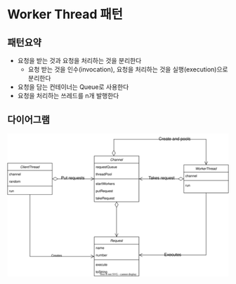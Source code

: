 # Worker Thread 패턴
## 패턴요약
- 요청을 받는 것과 요청을 처리하는 것을 분리한다
    - 요청 받는 것을 인수(invocation), 요청을 처리하는 것을 실행(execution)으로 분리한다
- 요청을 담는 컨테이너는 Queue로 사용한다
- 요청을 처리하는 쓰레드를 n개 발행한다


## 다이어그램
![다이어그램](Worker_Thread_classDiagram.drawio.svg)
